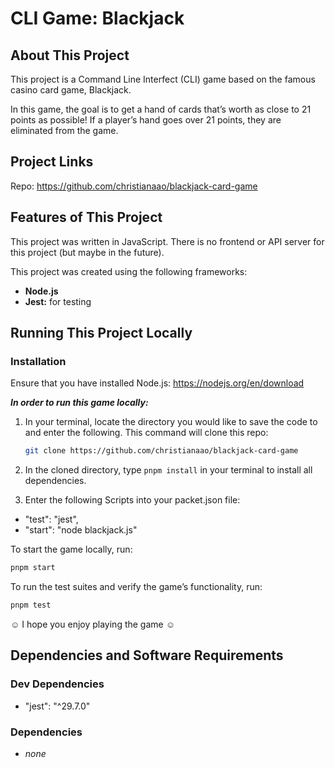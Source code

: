 # CLI Game: Blackjack

## About This Project

This project is a Command Line Interfect (CLI) game based on the famous casino card game, Blackjack.

In this game, the goal is to get a hand of cards that’s worth as close to 21 points as possible! If a player’s hand goes over 21 points, they are eliminated from the game. 

## Project Links
Repo: https://github.com/christianaao/blackjack-card-game

## Features of This Project
This project was written in JavaScript. There is no frontend or API server for this project (but maybe in the future).

This project was created using the following frameworks:
- **Node.js**
- **Jest:** for testing

## Running This Project Locally
### Installation

Ensure that you have installed Node.js: https://nodejs.org/en/download

**_In order to run this game locally:_**

1. In your terminal, locate the directory you would like to save the code to and enter the following. This command will clone this repo:
   ```bash
   git clone https://github.com/christianaao/blackjack-card-game
   ```

2. In the cloned directory, type `pnpm install` in your terminal to install all dependencies.

3. Enter the following Scripts into your packet.json file:
- "test": "jest",
- "start": "node blackjack.js"

To start the game locally, run:
   ```bash
   pnpm start
   ```

To run the test suites and verify the game’s functionality, run:
   ```bash
   pnpm test
   ```

☺ I hope you enjoy playing the game ☺

## Dependencies and Software Requirements
### Dev Dependencies
- "jest": "^29.7.0"

### Dependencies
- _none_